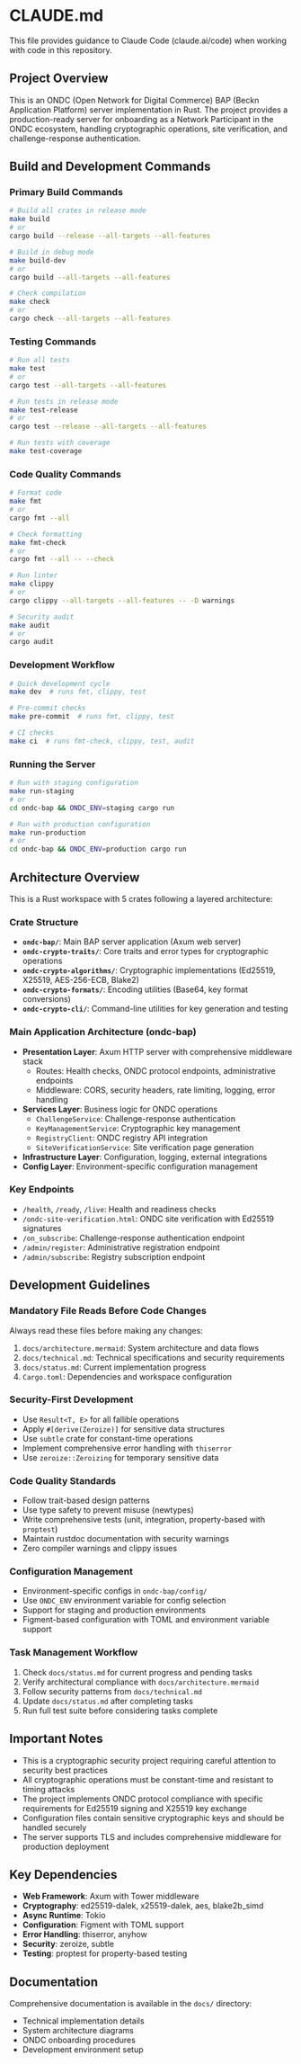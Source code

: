 # CLAUDE.md

This file provides guidance to Claude Code (claude.ai/code) when working with code in this repository.

## Project Overview

This is an ONDC (Open Network for Digital Commerce) BAP (Beckn Application Platform) server implementation in Rust. The project provides a production-ready server for onboarding as a Network Participant in the ONDC ecosystem, handling cryptographic operations, site verification, and challenge-response authentication.

## Build and Development Commands

### Primary Build Commands
```bash
# Build all crates in release mode
make build
# or
cargo build --release --all-targets --all-features

# Build in debug mode
make build-dev
# or
cargo build --all-targets --all-features

# Check compilation
make check
# or
cargo check --all-targets --all-features
```

### Testing Commands
```bash
# Run all tests
make test
# or
cargo test --all-targets --all-features

# Run tests in release mode
make test-release
# or
cargo test --release --all-targets --all-features

# Run tests with coverage
make test-coverage
```

### Code Quality Commands
```bash
# Format code
make fmt
# or
cargo fmt --all

# Check formatting
make fmt-check
# or
cargo fmt --all -- --check

# Run linter
make clippy
# or
cargo clippy --all-targets --all-features -- -D warnings

# Security audit
make audit
# or
cargo audit
```

### Development Workflow
```bash
# Quick development cycle
make dev  # runs fmt, clippy, test

# Pre-commit checks
make pre-commit  # runs fmt, clippy, test

# CI checks
make ci  # runs fmt-check, clippy, test, audit
```

### Running the Server
```bash
# Run with staging configuration
make run-staging
# or
cd ondc-bap && ONDC_ENV=staging cargo run

# Run with production configuration
make run-production
# or
cd ondc-bap && ONDC_ENV=production cargo run
```

## Architecture Overview

This is a Rust workspace with 5 crates following a layered architecture:

### Crate Structure
- **`ondc-bap/`**: Main BAP server application (Axum web server)
- **`ondc-crypto-traits/`**: Core traits and error types for cryptographic operations
- **`ondc-crypto-algorithms/`**: Cryptographic implementations (Ed25519, X25519, AES-256-ECB, Blake2)
- **`ondc-crypto-formats/`**: Encoding utilities (Base64, key format conversions)
- **`ondc-crypto-cli/`**: Command-line utilities for key generation and testing

### Main Application Architecture (ondc-bap)
- **Presentation Layer**: Axum HTTP server with comprehensive middleware stack
  - Routes: Health checks, ONDC protocol endpoints, administrative endpoints
  - Middleware: CORS, security headers, rate limiting, logging, error handling
- **Services Layer**: Business logic for ONDC operations
  - `ChallengeService`: Challenge-response authentication
  - `KeyManagementService`: Cryptographic key management
  - `RegistryClient`: ONDC registry API integration
  - `SiteVerificationService`: Site verification page generation
- **Infrastructure Layer**: Configuration, logging, external integrations
- **Config Layer**: Environment-specific configuration management

### Key Endpoints
- `/health`, `/ready`, `/live`: Health and readiness checks
- `/ondc-site-verification.html`: ONDC site verification with Ed25519 signatures
- `/on_subscribe`: Challenge-response authentication endpoint
- `/admin/register`: Administrative registration endpoint
- `/admin/subscribe`: Registry subscription endpoint

## Development Guidelines

### Mandatory File Reads Before Code Changes
Always read these files before making any changes:
1. `docs/architecture.mermaid`: System architecture and data flows
2. `docs/technical.md`: Technical specifications and security requirements
3. `docs/status.md`: Current implementation progress
4. `Cargo.toml`: Dependencies and workspace configuration

### Security-First Development
- Use `Result<T, E>` for all fallible operations
- Apply `#[derive(Zeroize)]` for sensitive data structures
- Use `subtle` crate for constant-time operations
- Implement comprehensive error handling with `thiserror`
- Use `zeroize::Zeroizing` for temporary sensitive data

### Code Quality Standards
- Follow trait-based design patterns
- Use type safety to prevent misuse (newtypes)
- Write comprehensive tests (unit, integration, property-based with `proptest`)
- Maintain rustdoc documentation with security warnings
- Zero compiler warnings and clippy issues

### Configuration Management
- Environment-specific configs in `ondc-bap/config/`
- Use `ONDC_ENV` environment variable for config selection
- Support for staging and production environments
- Figment-based configuration with TOML and environment variable support

### Task Management Workflow
1. Check `docs/status.md` for current progress and pending tasks
2. Verify architectural compliance with `docs/architecture.mermaid`
3. Follow security patterns from `docs/technical.md`
4. Update `docs/status.md` after completing tasks
5. Run full test suite before considering tasks complete

## Important Notes

- This is a cryptographic security project requiring careful attention to security best practices
- All cryptographic operations must be constant-time and resistant to timing attacks
- The project implements ONDC protocol compliance with specific requirements for Ed25519 signing and X25519 key exchange
- Configuration files contain sensitive cryptographic keys and should be handled securely
- The server supports TLS and includes comprehensive middleware for production deployment

## Key Dependencies

- **Web Framework**: Axum with Tower middleware
- **Cryptography**: ed25519-dalek, x25519-dalek, aes, blake2b_simd
- **Async Runtime**: Tokio
- **Configuration**: Figment with TOML support
- **Error Handling**: thiserror, anyhow
- **Security**: zeroize, subtle
- **Testing**: proptest for property-based testing

## Documentation

Comprehensive documentation is available in the `docs/` directory:
- Technical implementation details
- System architecture diagrams
- ONDC onboarding procedures
- Development environment setup